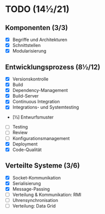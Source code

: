 # TODO (14½/21)

## Komponenten (3/3)

- [x] Begriffe und Architekturen
- [x] Schnittstellen
- [x] Modularisierung

## Entwicklungsprozess (8½/12)

- [x] Versionskontrolle
- [x] Build
- [x] Dependency-Management
- [x] Build-Server
- [x] Continuous Integration
- [x] Integrations- und Systemtesting
- [½] Entwurfsmuster
- [ ] Testing
- [ ] Review
- [ ] Konfigurationsmanagement
- [x] Deployment
- [x] Code-Qualität

## Verteilte Systeme (3/6)

- [x] Socket-Kommunikation
- [x] Serialisierung
- [x] Message-Passing
- [ ] Verteilung & Kommunikation: RMI
- [ ] Uhrensynchronisation
- [ ] Verteilung: Data Grid
